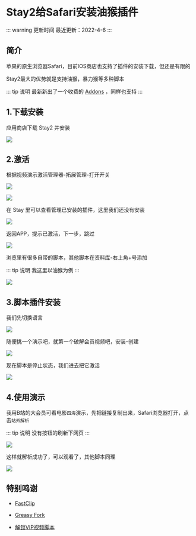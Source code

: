 # Stay2给Safari安装油猴插件

::: warning 更新时间
最近更新：2022-4-6
:::

## 简介

苹果的原生浏览器Safari，目前IOS商店也支持了插件的安装下载，但还是有限的

Stay2最大的优势就是支持油猴，暴力猴等多种脚本

::: tip 说明
最新新出了一个收费的 [Addons](https://apps.apple.com/cn/app/id6446811843) ，同样也支持
:::


## 1.下载安装

应用商店下载 Stay2 并安装

![](/stay2/stay2-01.png)



## 2.激活

根据视频演示激活管理器-拓展管理-打开开关

![](/stay2/stay2-02.png)

![](/stay2/stay2-03.png)


在 Stay 里可以查看管理已安装的插件，这里我们还没有安装

![](/stay2/stay2-04.png)


返回APP，提示已激活，下一步，跳过

![](/stay2/stay2-05.png)

浏览里有很多自带的脚本，其他脚本在资料库-右上角+号添加

::: tip 说明
我这里以油猴为例
:::

![](/stay2/stay2-06.png)





## 3.脚本插件安装



我们先切换语言

![](/stay2/stay2-07.png)


随便挑一个演示吧，就第一个破解会员视频吧，安装-创建

![](/stay2/stay2-08.png)


现在脚本是停止状态，我们进去把它激活

![](/stay2/stay2-09.png)





## 4.使用演示



我用B站的大会员可看电影`四海`演示，先把链接复制出来，Safari浏览器打开，点击`站外解析`

::: tip 说明
没有按钮的刷新下网页
:::

![](/stay2/stay2-10.png)

这样就解析成功了，可以观看了，其他脚本同理


![](/stay2/stay2-11.png)





## 特别鸣谢

* [FastClip](https://fastclip.app/)

* [Greasy Fork](https://greasyfork.org/zh-CN)

* [解锁VIP视频脚本](https://greasyfork.org/zh-CN/scripts/418804)
